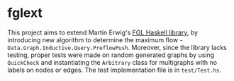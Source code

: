 fglext
======

This project aims to extend Martin Erwig's [FGL Haskell library](http://hackage.haskell.org/package/fgl), by introducing new algorithm to determine the maximum flow - `Data.Graph.Inductive.Query.PreflowPush`. Moreover, since the library lacks testing, proper tests were made on random generated graphs by using `QuickCheck` and instantiating the `Arbitrary`
class for multigraphs with no labels on nodes or edges. The test implementation file is in `test/Test.hs`.

